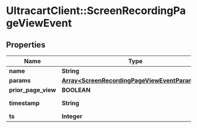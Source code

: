 # UltracartClient::ScreenRecordingPageViewEvent

## Properties
Name | Type | Description | Notes
------------ | ------------- | ------------- | -------------
**name** | **String** |  | [optional] 
**params** | [**Array&lt;ScreenRecordingPageViewEventParameter&gt;**](ScreenRecordingPageViewEventParameter.md) |  | [optional] 
**prior_page_view** | **BOOLEAN** |  | [optional] 
**timestamp** | **String** | Timestamp of the event | [optional] 
**ts** | **Integer** |  | [optional] 


